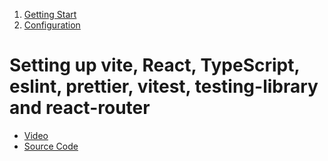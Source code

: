 
1. [Getting Start](docs/getting-start.md)
1. [Configuration](docs/configuration.md)

#  Setting up vite, React, TypeScript, eslint, prettier, vitest, testing-library and react-router

- [Video](https://www.youtube.com/watch?v=cchqeWY0Nak)
- [Source Code](https://github.com/CodingGarden/react-ts-starter)
